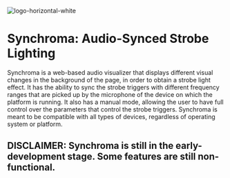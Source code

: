 ![logo-horizontal-white](https://user-images.githubusercontent.com/98946538/221929186-f951792e-5f0f-4e0e-a670-31160a4cbba0.png)
# Synchroma: Audio-Synced Strobe Lighting
Synchroma is a web-based audio visualizer that displays different visual changes in the background of the page, in order to obtain a strobe light effect. It has the ability to sync the strobe triggers with different frequency ranges that are picked up by the microphone of the device on which the platform is running. It also has a manual mode, allowing the user to have full control over the parameters that control the strobe triggers. Synchroma is meant to be compatible with all types of devices, regardless of operating system or platform.

## DISCLAIMER: Synchroma is still in the early-development stage. Some features are still non-functional.
